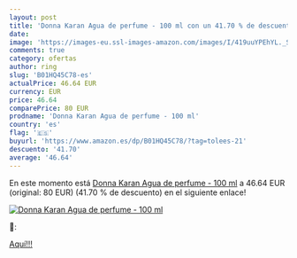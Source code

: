 ```yaml
---
layout: post
title: 'Donna Karan Agua de perfume - 100 ml con un 41.70 % de descuento'
date: 
image: 'https://images-eu.ssl-images-amazon.com/images/I/419uuYPEhYL._SL200_.jpg'
comments: true
category: ofertas
author: ring
slug: 'B01HQ45C78-es'
actualPrice: 46.64 EUR
currency: EUR
price: 46.64
comparePrice: 80 EUR
prodname: 'Donna Karan Agua de perfume - 100 ml'
country: 'es'
flag: '🇪🇸'
buyurl: 'https://www.amazon.es/dp/B01HQ45C78/?tag=tolees-21'
descuento: '41.70'
average: '46.64'
---
```


En este momento está [Donna Karan Agua de perfume - 100 ml](https://www.amazon.es/dp/B01HQ45C78/?tag=tolees-21) a 46.64 EUR (original: 80 EUR) (41.70 %  de descuento) en el siguiente enlace!

[![Donna Karan Agua de perfume - 100 ml](https://images-eu.ssl-images-amazon.com/images/I/419uuYPEhYL._SL200_.jpg)](https://www.amazon.es/dp/B01HQ45C78/?tag=tolees-21)

🔎:


[Aquí!!!](https://www.amazon.es/dp/B01HQ45C78/?tag=tolees-21)
